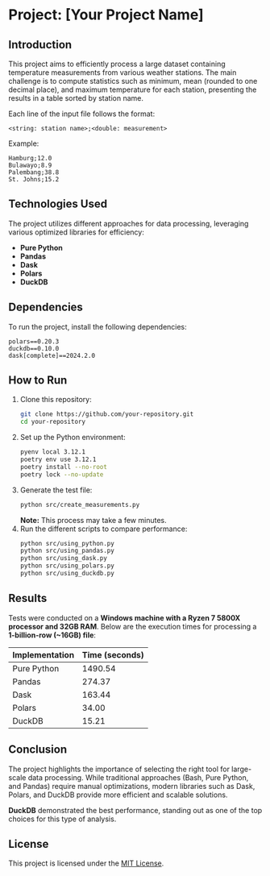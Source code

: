 # Project: [Your Project Name]

## Introduction
This project aims to efficiently process a large dataset containing temperature measurements from various weather stations. The main challenge is to compute statistics such as minimum, mean (rounded to one decimal place), and maximum temperature for each station, presenting the results in a table sorted by station name.

Each line of the input file follows the format:
```
<string: station name>;<double: measurement>
```
Example:
```
Hamburg;12.0
Bulawayo;8.9
Palembang;38.8
St. Johns;15.2
```

## Technologies Used
The project utilizes different approaches for data processing, leveraging various optimized libraries for efficiency:
- **Pure Python**
- **Pandas**
- **Dask**
- **Polars**
- **DuckDB**

## Dependencies
To run the project, install the following dependencies:
```
polars==0.20.3
duckdb==0.10.0
dask[complete]==2024.2.0
```

## How to Run
1. Clone this repository:
   ```sh
   git clone https://github.com/your-repository.git
   cd your-repository
   ```
2. Set up the Python environment:
   ```sh
   pyenv local 3.12.1
   poetry env use 3.12.1
   poetry install --no-root
   poetry lock --no-update
   ```
3. Generate the test file:
   ```sh
   python src/create_measurements.py
   ```
   **Note:** This process may take a few minutes.
4. Run the different scripts to compare performance:
   ```sh
   python src/using_python.py
   python src/using_pandas.py
   python src/using_dask.py
   python src/using_polars.py
   python src/using_duckdb.py
   ```

## Results
Tests were conducted on a **Windows machine with a Ryzen 7 5800X processor and 32GB RAM**. Below are the execution times for processing a **1-billion-row (~16GB) file**:

| Implementation   | Time (seconds) |
|-----------------|---------------|
| Pure Python     | 1490.54       |
| Pandas          | 274.37        |
| Dask            | 163.44        |
| Polars          | 34.00         |
| DuckDB          | 15.21         |

## Conclusion
The project highlights the importance of selecting the right tool for large-scale data processing. While traditional approaches (Bash, Pure Python, and Pandas) require manual optimizations, modern libraries such as Dask, Polars, and DuckDB provide more efficient and scalable solutions.

**DuckDB** demonstrated the best performance, standing out as one of the top choices for this type of analysis.

## License
This project is licensed under the [MIT License](LICENSE).


